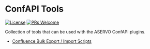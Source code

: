ConfAPI Tools
=============

[![License](https://img.shields.io/badge/License-Apache%202.0-blue.svg)](https://opensource.org/licenses/Apache-2.0)
[![PRs Welcome](https://img.shields.io/badge/PRs-welcome-brightgreen.svg?style=flat-square)](http://makeapullrequest.com)

Collection of tools that can be used with the ASERVO ConfAPI plugins.

* [Confluence Bulk Export / Import Scripts](confluence/backup)